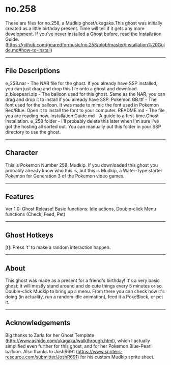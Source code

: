 # no.258
These are files for no.258, a Mudkip ghost/ukagaka.This ghost was initially created as a little birthday present. Time will tell if it gets any more development. If you've never installed a Ghost before, read the Installation Guide. (https://github.com/gearedformusic/no.258/blob/master/Installation%20Guide.md#how-to-install)

-------------------
File Descriptions
-------------------

e_258.nar - The NAR file for the ghost. If you already have SSP installed, you can just drag and drop this file onto a ghost and download.
z_bluepearl.zip - The balloon used for this ghost. Same as the NAR, you can drag and drop it to install if you already have SSP.
Pokemon GB.ttf - The font used for the balloon. It was made to mimic the font used in Pokemon Red/Blue. Open it to install the font to your computer.
README.md - The file you are reading now.
Installation Guide.md - A guide to a first-time Ghost installation.
e_258 folder - I'll probably delete this later when I'm sure I've got the hosting all sorted out. You can manually put this folder in your SSP directory to use the ghost.

-------------------
Character
-------------------

This is Pokemon Number 258, Mudkip. If you downloaded this ghost you probably already know who this is, but this is Mudkip, a Water-Type starter Pokemon for Generation 3 of the Pokemon video games.


-------------------
Features
-------------------

Ver 1.0: Ghost Release! Basic functions: Idle actions, Double-click Menu functions (Check, Feed, Pet)


-------------------
Ghost Hotkeys
-------------------

[t]: Press 't' to make a random interaction happen. 

-------------------
About
-------------------

This ghost was made as a present for a friend's birthday! It's a very basic ghost; it will mostly stand around and do cute things every 5 minutes or so. 
Double-click Mudkip to bring up a menu. From there you can check how it's doing (in actuality, run a random idle animation), feed it a PokeBlock, or pet it.

-------------------
Acknowledgements
-------------------
Big thanks to Zarla for her Ghost Template (http://www.ashido.com/ukagaka/walkthrough.html), which I actually simplified even further for this ghost, and for her Pokemon Blue-Pearl balloon.
Also thanks to JoshR691 (https://www.spriters-resource.com/submitter/JoshR691) for his custom Mudkip sprite sheet. 
